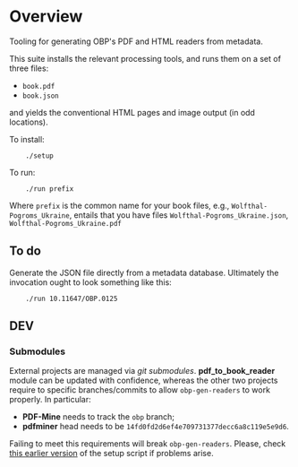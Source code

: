 
Overview
========

Tooling for generating OBP's PDF and HTML readers from metadata.

This suite installs the relevant processing tools, and runs them on a
set of three files:

* `book.pdf`
* `book.json`

and yields the conventional HTML pages and image output (in odd locations).

To install:

```
    ./setup
```

To run:
```
    ./run prefix
```

Where `prefix` is the common name for your book files, e.g., `Wolfthal-Pogroms_Ukraine`, entails that you have files `Wolfthal-Pogroms_Ukraine.json`,
`Wolfthal-Pogroms_Ukraine.pdf`

To do
-----

Generate the JSON file directly from a metadata database. Ultimately the
invocation ought to look something like this:
```
    ./run 10.11647/OBP.0125
```


## DEV
### Submodules
External projects are managed via _git submodules_. **pdf_to_book_reader** module can be updated with confidence, whereas the other two projects require to specific branches/commits to allow `obp-gen-readers` to work properly. In particular:
 -  **PDF-Mine** needs to track the `obp` branch;
 -  **pdfminer** head needs to be `14fd0fd2d6ef4e709731377decc6a8c119e5e9d6`.

Failing to meet this requirements will break `obp-gen-readers`. Please, check [this earlier version](https://github.com/OpenBookPublishers/obp-gen-readers/blob/f730a287ec80b4c808c1d2d36ccd12d27a7c7aba/setup) of the setup script if problems arise.
